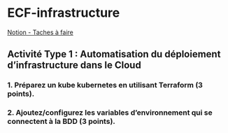 # ECF-infrastructure  

[Notion - Taches à faire](https://mirror-paw-f24.notion.site/f2fa7cecae5a4cd4a1792bf963ec744a?v=b71bd3754f5541c1a7c1a23cbb2f1ca9)  

## Activité Type 1 : Automatisation du déploiement d’infrastructure dans le Cloud  

### 1. Préparez un kube kubernetes en utilisant Terraform (3 points).  

### 2. Ajoutez/configurez les variables d’environnement qui se connectent à la BDD (3 points).  
